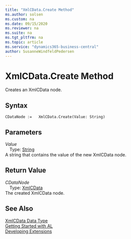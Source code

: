 ```yaml
---
title: "XmlCData.Create Method"
ms.author: solsen
ms.custom: na
ms.date: 09/15/2020
ms.reviewer: na
ms.suite: na
ms.tgt_pltfrm: na
ms.topic: article
ms.service: "dynamics365-business-central"
author: SusanneWindfeldPedersen
---
```

[//]: # (START>DO_NOT_EDIT)
[//]: # (IMPORTANT:Do not edit any of the content between here and the END>DO_NOT_EDIT.)
[//]: # (Any modifications should be made in the .xml files in the ModernDev repo.)
# XmlCData.Create Method
Creates an XmlCData node.


## Syntax
```
CDataNode :=   XmlCData.Create(Value: String)
```
## Parameters
*Value*  
&emsp;Type: [String](../string/string-data-type.md)  
A string that contains the value of the new XmlCData node.  


## Return Value
*CDataNode*  
&emsp;Type: [XmlCData](xmlcdata-data-type.md)  
The created XmlCData node.  


[//]: # (IMPORTANT: END>DO_NOT_EDIT)
## See Also
[XmlCData Data Type](xmlcdata-data-type.md)  
[Getting Started with AL](../../devenv-get-started.md)  
[Developing Extensions](../../devenv-dev-overview.md)